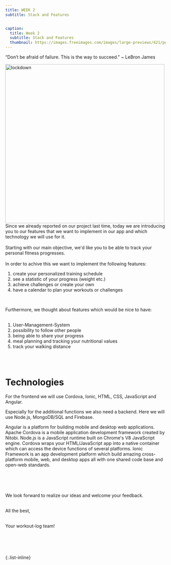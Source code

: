 ```yaml
---
title: WEEK 2 
subtitle: Stack and Features 


caption:
  title: Week 2
  subtitle: Stack and Features 
  thumbnail: https://images.freeimages.com/images/large-previews/421/polar-bear-calisthenics-1394792.jpg
---
```


“Don’t be afraid of failure. This is the way to succeed.” ~ LeBron James

<img src="https://cfcdn.aerzteblatt.de/bilder/2020/06/img243528501.jpg" alt="lockdown" width="500"/>

<div align="left">
Since we already reported on our project last time, today we are introducing you to our features that we 
  want to implement in our app and which technology we will use for it. 
<br>
<br>
Starting with our main objective, we'd like you to be able to track your personal fitness progresses.
<br><br>
In order to achive this we want to implement the following features:
<br>
<ol>
<li>create your personalized training schedule</li>
<li>see a statistic of your progress (weight etc.)</li>
<li>achieve challenges or create your own</li>
<li>have a calendar to plan your workouts or challenges</li>
</ol><br>

Furthermore, we thought about features which would be nice to have:
<br><br>
<ol>
<li>User-Management-System</li>
<li>possibility to follow other people</li>
<li>being able to share your progress</li>
<li>meal planning and tracking your nutritional values</li>
<li>track your walking distance</li>
</ol>
<br><br>

<h1>Technologies</h1>

For the frontend we will use Cordova, Ionic, HTML, CSS, JavaScript and Angular.

Especially for the additional functions we also need a backend. Here we will use Node.js, MongoDB/SQL and Firebase.

Angular is a platform for building mobile and desktop web applications.
Apache Cordova is a mobile application development framework created by Nitobi.
Node.js is a JavaScript runtime built on Chrome's V8 JavaScript engine.
Cordova wraps your HTML/JavaScript app into a native container which can access the device functions of several platforms.
Ionic Framework is an app development platform which build amazing cross-platform mobile, web, and desktop apps all with one shared code base and open-web standards.

<br><br><br>
  
We look forward to realize our ideas and welcome your feedback.<br><br>

All the best,<br><br>

Your workout-log team!<br><br><br><br><br>

</div>

 <script src="https://utteranc.es/client.js"
          repo="DHBW-TrainingApp/Blog"
          issue-term="pathname"
          label="Blog Comment"
          theme="github-light"
          crossorigin="anonymous"
          async>
  </script>

{:.list-inline}
